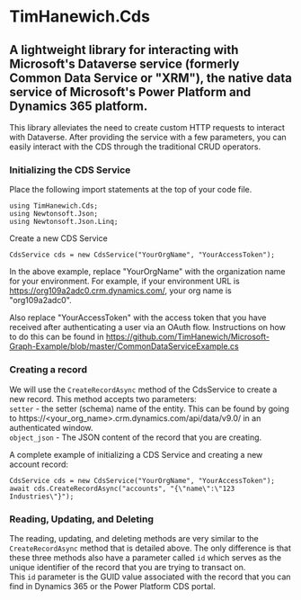 TimHanewich.Cds
==============
A lightweight library for interacting with Microsoft's Dataverse service (formerly Common Data Service or "XRM"), the native data service of Microsoft's Power Platform and Dynamics 365 platform.  
--------  
This library alleviates the need to create custom HTTP requests to interact with Dataverse. After providing the service with a few parameters, you can easily interact with the CDS through the traditional CRUD operators.

### Initializing the CDS Service
Place the following import statements at the top of your code file.

    using TimHanewich.Cds;  
    using Newtonsoft.Json;  
    using Newtonsoft.Json.Linq;

Create a new CDS Service

    CdsService cds = new CdsService("YourOrgName", "YourAccessToken");

In the above example, replace "YourOrgName" with the organization name for your environment. For example, if your environment URL is https://org109a2adc0.crm.dynamics.com/, your org name is "org109a2adc0".  

Also replace "YourAccessToken" with the access token that you have received after authenticating a user via an OAuth flow. Instructions on how to do this can be found in https://github.com/TimHanewich/Microsoft-Graph-Example/blob/master/CommonDataServiceExample.cs

### Creating a record
We will use the `CreateRecordAsync` method of the CdsService to create a new record. This method accepts two parameters:  
`setter` - the setter (schema) name of the entity. This can be found by going to https://<your_org_name>.crm.dynamics.com/api/data/v9.0/ in an authenticated window.  
`object_json` - The JSON content of the record that you are creating.  

A complete example of initializing a CDS Service and creating a new account record:

    CdsService cds = new CdsService("YourOrgName", "YourAccessToken");
    await cds.CreateRecordAsync("accounts", "{\"name\":\"123 Industries\"}");

### Reading, Updating, and Deleting
The reading, updating, and deleting methods are very similar to the `CreateRecordAsync` method that is detailed above. The only difference is that these three methods also have a parameter called `id` which serves as the unique identifier of the record that you are trying to transact on.  
This `id` parameter is the GUID value associated with the record that you can find in Dynamics 365 or the Power Platform CDS portal.